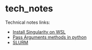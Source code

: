 # tech_notes

Technical notes links:

* [Install Singularity on WSL](/docs/Install-Singularity-on-WSL.md) <!--it must be no space in the file!-->
* [Pass Arguments methods in python](/docs/PassArguementsPython.md)
* [SLURM](/docs/SLURM.md)

